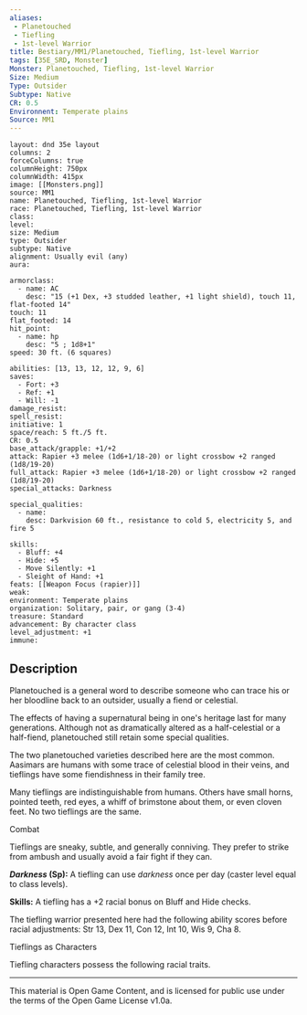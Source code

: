 ```yaml
---
aliases:
 - Planetouched
 - Tiefling
 - 1st-level Warrior
title: Bestiary/MM1/Planetouched, Tiefling, 1st-level Warrior
tags: [35E_SRD, Monster]
Monster: Planetouched, Tiefling, 1st-level Warrior
Size: Medium
Type: Outsider
Subtype: Native
CR: 0.5
Environnent: Temperate plains
Source: MM1
---
```


```statblock
layout: dnd 35e layout
columns: 2
forceColumns: true
columnHeight: 750px
columnWidth: 415px
image: [[Monsters.png]]
source: MM1
name: Planetouched, Tiefling, 1st-level Warrior
race: Planetouched, Tiefling, 1st-level Warrior
class: 
level: 
size: Medium
type: Outsider
subtype: Native
alignment: Usually evil (any)
aura: 

armorclass:
  - name: AC
    desc: "15 (+1 Dex, +3 studded leather, +1 light shield), touch 11, flat-footed 14"
touch: 11
flat_footed: 14
hit_point:
  - name: hp
    desc: "5 ; 1d8+1"
speed: 30 ft. (6 squares)

abilities: [13, 13, 12, 12, 9, 6]
saves:
  - Fort: +3
  - Ref: +1
  - Will: -1
damage_resist: 
spell_resist: 
initiative: 1
space/reach: 5 ft./5 ft.
CR: 0.5
base_attack/grapple: +1/+2
attack: Rapier +3 melee (1d6+1/18-20) or light crossbow +2 ranged (1d8/19-20)
full_attack: Rapier +3 melee (1d6+1/18-20) or light crossbow +2 ranged (1d8/19-20)
special_attacks: Darkness

special_qualities:
  - name: 
    desc: Darkvision 60 ft., resistance to cold 5, electricity 5, and fire 5

skills:
  - Bluff: +4
  - Hide: +5
  - Move Silently: +1
  - Sleight of Hand: +1
feats: [[Weapon Focus (rapier)]]
weak: 
environment: Temperate plains
organization: Solitary, pair, or gang (3-4)
treasure: Standard
advancement: By character class
level_adjustment: +1
immune: 
```

## Description

<p>Planetouched is a general word to describe someone who can trace his or her bloodline back to an outsider, usually a fiend or celestial.</p>
<p>The effects of having a supernatural being in one's heritage last for many generations. Although not as dramatically altered as a half-celestial or a half-fiend, planetouched still retain some special qualities.</p>
<p>The two planetouched varieties described here are the most common. Aasimars are humans with some trace of celestial blood in their veins, and tieflings have some fiendishness in their family tree.</p>
<p>Many tieflings are indistinguishable from humans. Others have small horns, pointed teeth, red eyes, a whiff of brimstone about them, or even cloven feet. No two tieflings are the same.</p>
<p>Combat</p>
<p>Tieflings are sneaky, subtle, and generally conniving. They prefer to strike from ambush and usually avoid a fair fight if they can.</p>
<p>
            <b>
              <i>Darkness</i> (Sp):</b> A tiefling can use <i>darkness</i> once per day (caster level equal to class levels).</p>
<p>
            <b>Skills:</b> A tiefling has a +2 racial bonus on Bluff and Hide checks.</p>
<p>The tiefling warrior presented here had the following ability scores before racial adjustments: Str 13, Dex 11, Con 12, Int 10, Wis 9, Cha 8.</p>
<p>Tieflings as Characters</p>
<p>Tiefling characters possess the following racial traits.</p>

---

This material is Open Game Content, and is licensed for public use under
the terms of the Open Game License v1.0a.
